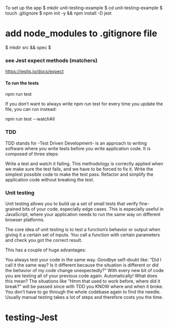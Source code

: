 To set up the app
$ mkdir unit-testing-example
$ cd unit-testing-example
$ touch .gitignore
$ npm init -y && npm install -D jest
# add node_modules to .gitignore file
$ mkdir src && spec
$

### see Jest expect methods (matchers)
https://jestjs.io/docs/expect


#### To run the tests
npm run test

If you don’t want to always write npm run test for every time you update the file, you can run instead:

npm run test --watchAll 

### TDD 

TDD stands for -Test Driven Development- is an approach to writing software where you write tests before you write application code. It is composed of three steps:

Write a test and watch it failing. This methodology is correctly applied when we make sure the test fails, and we have to be forced to fix it.
Write the simplest possible code to make the test pass.
Refactor and simplify the application code without breaking the test.

### Unit testing
Unit testing allows you to build up a set of small tests that verify fine-grained bits of your code, especially edge cases. This is especially useful in JavaScript, where your application needs to run the same way on different browser platforms.

The core idea of unit testing is to test a function’s behavior or output when giving it a certain set of inputs. You call a function with certain parameters and check you got the correct result.

This has a couple of huge advantages:

You always test your code in the same way. Goodbye self-doubt like: “Did I call it the same way? Is it different because the situation is different or did the behavior of my code change unexpectedly?”
With every new bit of code you are testing all of your previous code again. Automatically! What does this mean? The situations like “Hmm that used to work before, where did it break?” will be passed since with TDD you KNOW where and when it broke. You don’t have to go through the whole codebase again to find the needle.
Usually manual testing takes a lot of steps and therefore costs you the time.
# testing-Jest

